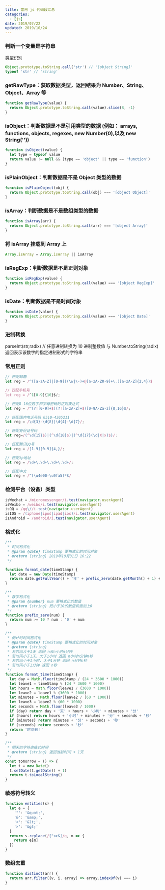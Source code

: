 ```yaml
---
title: 常用 js 代码段汇总
categories:
  - [js]
date: 2019/07/22
updated: 2019/10/24
---
```


### 判断一个变量是字符串

类型识别

```js
Object.prototype.toString.call('str') // '[object String]'
typeof 'str' // 'string'
```

### getRawType：获取数据类型，返回结果为 Number、String、Object、Array 等

```js
function getRawType(value) {
  return Object.prototype.toString.call(value).slice(8, -1)
}
```

### isObject：判断数据是不是引用类型的数据 (例如： arrays, functions, objects, regexes, new Number(0),以及 new String(''))

```js
function isObject(value) {
  let type = typeof value
  return value != null && (type == 'object' || type == 'function')
}
```

### isPlainObject：判断数据是不是 Object 类型的数据

```js
function isPlainObject(obj) {
  return Object.prototype.toString.call(obj) === '[object Object]'
}
```

### isArray：判断数据是不是数组类型的数据

```js
function isArray(arr) {
  return Object.prototype.toString.call(arr) === '[object Array]'
}
```

### 将 isArray 挂载到 Array 上

```js
Array.isArray = Array.isArray || isArray
```

### isRegExp：判断数据是不是正则对象

```js
function isRegExp(value) {
  return Object.prototype.toString.call(value) === '[object RegExp]'
}
```

### isDate：判断数据是不是时间对象

```js
function isDate(value) {
  return Object.prototype.toString.call(value) === '[object Date]'
}
```

### 进制转换

parseInt(str,radix) // 任意进制转换为 10 进制整数值
与 Number.toString(radix) 返回表示该数字的指定进制形式的字符串

### 常用正则

```js
// 匹配邮箱
let reg = /^([a-zA-Z]|[0-9])(\w|\-)+@[a-zA-Z0-9]+\.([a-zA-Z]{2,4})$

// 匹配手机号
let reg = /^1[0-9]{10}$/;

// 匹配8-16位数字和字母密码的正则表达式
let reg = /^(?![0-9]+$)(?![a-zA-Z]+$)[0-9A-Za-z]{8,16}$/;

// 匹配国内电话号码 0510-4305211
let reg = /\d{3}-\d{8}|\d{4}-\d{7}/;

// 匹配身份证号码
let reg=/(^\d{15}$)|(^\d{18}$)|(^\d{17}(\d|X|x)$)/;

// 匹配腾讯QQ号
let reg = /[1-9][0-9]{4,}/;

// 匹配ip地址
let reg = /\d+\.\d+\.\d+\.\d+/;

// 匹配中文
let reg = /^[\u4e00-\u9fa5]*$/
```

### 检测平台（设备）类型

```js
isWechat = /micromessenger/i.test(navigator.userAgent)
isWeibo = /weibo/i.test(navigator.userAgent)
isQQ = /qq\//i.test(navigator.userAgent)
isIOS = /(iphone|ipod|ipad|ios)/i.test(navigator.userAgent)
isAndroid = /android/i.test(navigator.userAgent)
```

### 格式化

```js
/**
 * 时间格式化
 * @param {date} timeStamp 要格式化的时间对象
 * @return {string} 2019年10月31日 16:22
 */

function format_date(timeStamp) {
  let date = new Date(timeStamp)
  return date.getFullYear() + '年' + prefix_zero(date.getMonth() + 1) + '月' + prefix_zero(date.getDate()) + '日 ' + prefix_zero(date.getHours()) + ':' + prefix_zero(date.getMinutes())
}
```

```js
/**
 * 数字格式化
 * @param {number} num 要格式化的数值
 * @return {string} 把小于10的数值前面加上0
 */
function prefix_zero(num) {
  return num >= 10 ? num : '0' + num
}
```

```js
/**
 * 倒计时时间格式化
 * @param {date} timeStamp 要格式化的时间对象
 * @return {string}
 * 若时间大于1天 返回 n天n小时n分钟
 * 若时间小于1天，大于1小时 返回 n小时n分钟n秒
 * 若时间小于1小时，大于1分钟 返回 n分钟n秒
 * 若时间小于1分钟 返回 n秒
 */
function format_time(timeStamp) {
  let day = Math.floor(timeStamp / (24 * 3600 * 1000))
  let leave1 = timeStamp % (24 * 3600 * 1000)
  let hours = Math.floor(leave1 / (3600 * 1000))
  let leave2 = leave1 % (3600 * 1000)
  let minutes = Math.floor(leave2 / (60 * 1000))
  let leave3 = leave2 % (60 * 1000)
  let seconds = Math.floor(leave3 / 1000)
  if (day) return day + '天' + hours + '小时' + minutes + '分'
  if (hours) return hours + '小时' + minutes + '分' + seconds + '秒'
  if (minutes) return minutes + '分' + seconds + '秒'
  if (seconds) return seconds + '秒'
  return '时间到！'
}
```

```js
/**
 * 明天的字符串格式时间
 * @return {string} 返回当前时间 + 1天
 */
const tomorrow = () => {
  let t = new Date()
  t.setDate(t.getDate() + 1)
  return t.toLocalString()
}
```

### 敏感符号转义

```js
function entities(s) {
  let e = {
    '"': '&quot;',
    '&': '&amp;',
    '<': '&lt;',
    '>': '&gt;'
  }
  return s.replace(/["<>&]/g, m => {
    return e[m]
  })
}
```

### 数组去重

```js
function distinct(arr) {
  return arr.filter((v, i, array) => array.indexOf(v) === i)
}
```
